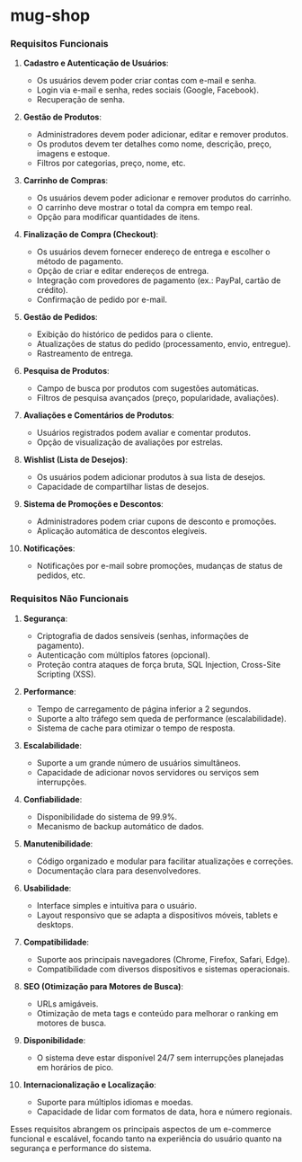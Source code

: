 # mug-shop



### Requisitos Funcionais

1. **Cadastro e Autenticação de Usuários**:
   - Os usuários devem poder criar contas com e-mail e senha.
   - Login via e-mail e senha, redes sociais (Google, Facebook).
   - Recuperação de senha.

2. **Gestão de Produtos**:
   - Administradores devem poder adicionar, editar e remover produtos.
   - Os produtos devem ter detalhes como nome, descrição, preço, imagens e estoque.
   - Filtros por categorias, preço, nome, etc.

3. **Carrinho de Compras**:
   - Os usuários devem poder adicionar e remover produtos do carrinho.
   - O carrinho deve mostrar o total da compra em tempo real.
   - Opção para modificar quantidades de itens.

4. **Finalização de Compra (Checkout)**:
   - Os usuários devem fornecer endereço de entrega e escolher o método de pagamento.
   - Opção de criar e editar endereços de entrega.
   - Integração com provedores de pagamento (ex.: PayPal, cartão de crédito).
   - Confirmação de pedido por e-mail.

5. **Gestão de Pedidos**:
   - Exibição do histórico de pedidos para o cliente.
   - Atualizações de status do pedido (processamento, envio, entregue).
   - Rastreamento de entrega.

6. **Pesquisa de Produtos**:
   - Campo de busca por produtos com sugestões automáticas.
   - Filtros de pesquisa avançados (preço, popularidade, avaliações).

7. **Avaliações e Comentários de Produtos**:
   - Usuários registrados podem avaliar e comentar produtos.
   - Opção de visualização de avaliações por estrelas.

8. **Wishlist (Lista de Desejos)**:
   - Os usuários podem adicionar produtos à sua lista de desejos.
   - Capacidade de compartilhar listas de desejos.

9. **Sistema de Promoções e Descontos**:
   - Administradores podem criar cupons de desconto e promoções.
   - Aplicação automática de descontos elegíveis.

10. **Notificações**:
    - Notificações por e-mail sobre promoções, mudanças de status de pedidos, etc.

### Requisitos Não Funcionais

1. **Segurança**:
   - Criptografia de dados sensíveis (senhas, informações de pagamento).
   - Autenticação com múltiplos fatores (opcional).
   - Proteção contra ataques de força bruta, SQL Injection, Cross-Site Scripting (XSS).

2. **Performance**:
   - Tempo de carregamento de página inferior a 2 segundos.
   - Suporte a alto tráfego sem queda de performance (escalabilidade).
   - Sistema de cache para otimizar o tempo de resposta.

3. **Escalabilidade**:
   - Suporte a um grande número de usuários simultâneos.
   - Capacidade de adicionar novos servidores ou serviços sem interrupções.

4. **Confiabilidade**:
   - Disponibilidade do sistema de 99.9%.
   - Mecanismo de backup automático de dados.

5. **Manutenibilidade**:
   - Código organizado e modular para facilitar atualizações e correções.
   - Documentação clara para desenvolvedores.

6. **Usabilidade**:
   - Interface simples e intuitiva para o usuário.
   - Layout responsivo que se adapta a dispositivos móveis, tablets e desktops.

7. **Compatibilidade**:
   - Suporte aos principais navegadores (Chrome, Firefox, Safari, Edge).
   - Compatibilidade com diversos dispositivos e sistemas operacionais.

8. **SEO (Otimização para Motores de Busca)**:
   - URLs amigáveis.
   - Otimização de meta tags e conteúdo para melhorar o ranking em motores de busca.

9. **Disponibilidade**:
   - O sistema deve estar disponível 24/7 sem interrupções planejadas em horários de pico.

10. **Internacionalização e Localização**:
    - Suporte para múltiplos idiomas e moedas.
    - Capacidade de lidar com formatos de data, hora e número regionais.

Esses requisitos abrangem os principais aspectos de um e-commerce funcional e escalável, focando tanto na experiência do usuário quanto na segurança e performance do sistema.
